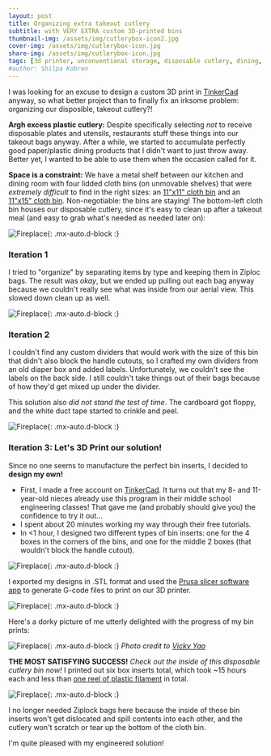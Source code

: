 ```yaml
---
layout: post
title: Organizing extra takeout cutlery
subtitle: with VERY EXTRA custom 3D-printed bins
thumbnail-img: /assets/img/cutlerybox-icon2.jpg
cover-img: /assets/img/cutlerybox-icon.jpg
share-img: /assets/img/cutlerybox-icon.jpg
tags: [3d printer, unconventional storage, disposable cutlery, dining, kitchen, custom boxes]
#author: Shilpa Kobren
---
```


I was looking for an excuse to design a custom 3D print in [TinkerCad](https://www.tinkercad.com/) anyway, so what 
better project than to finally fix an irksome problem: organizing our disposible, takeout cutlery?!

**Argh excess plastic cutlery:** Despite specifically selecting *not* to receive disposable plates and utensils, restaurants stuff these things into our 
takeout bags anyway. After a while, we started to accumulate perfectly good paper/plastic dining products that I didn't 
want to just throw away. Better yet, I wanted to be able to use them when the occasion called for it.

**Space is a constraint:** We have a metal shelf between our kitchen and dining room with four lidded cloth bins (on unmovable shelves) that were *extremely difficult* to find in the right sizes: 
an [11"x11" cloth bin](https://www.amazon.com/gp/product/B07FNWZ4B7) and an [11"x15" cloth bin](https://www.amazon.com/gp/product/B07HNWKTD1). Non-negotiable: the bins are staying! The bottom-left cloth bin houses our 
disposable cutlery, since it's easy to clean up after a takeout meal (and easy to grab what's needed as needed later on):

![Fireplace](../assets/img/cutlerybox01.jpg){: .mx-auto.d-block :}

### Iteration 1

I tried to "organize" by separating items by type and keeping them in Ziploc bags. The result was *okay*, but 
we ended up pulling out each bag anyway because we couldn't really see what was inside from our aerial view. This slowed down clean up as well. 

![Fireplace](../assets/img/cutlerybox02.jpg){: .mx-auto.d-block :}

### Iteration 2

I couldn't find any custom dividers that would work with the size of this bin that didn't also block the handle cutouts, so 
I crafted my own dividers from an old diaper box and added labels. Unfortunately, we couldn't see the labels on the back side. I still couldn't take things out of their bags because of how they'd get mixed up under the divider.

This solution also *did not stand the test of time*. The cardboard got floppy, and the white duct tape started to crinkle and peel. 

![Fireplace](../assets/img/cutlerybox03.jpg){: .mx-auto.d-block :}

### Iteration 3: Let's 3D Print our solution!

Since no one seems to manufacture the perfect bin inserts, I decided to **design my own!** 

* First, I made a free account on [TinkerCad](https://www.tinkercad.com/). It turns out that my 8- and 11-year-old nieces already use this program in their middle school engineering classes! That gave me (and probably should give you) the confidence to try it out...
* I spent about 20 minutes working my way through their free tutorials. 
* In <1 hour, I designed two different types of bin inserts: one for the 4 boxes in the corners of the bins, and one for the middle 2 boxes (that wouldn't block the handle cutout).

![Fireplace](../assets/img/cutlerybox04.jpg){: .mx-auto.d-block :}

I exported my designs in .STL format and used the [Prusa slicer software app](https://www.prusa3d.com/en/page/prusaslicer_424/) to generate G-code files to print on our 3D printer.

![Fireplace](../assets/img/cutlerybox05.jpg){: .mx-auto.d-block :}

Here's a dorky picture of me utterly delighted with the progress of my bin prints: 

![Fireplace](../assets/img/cutlerybox-icon2.jpg){: .mx-auto.d-block :}
*Photo credit to [Vicky Yao](https://www.cs.rice.edu/~vy/)*

**THE MOST SATISFYING SUCCESS!** *Check out the inside of this disposable cutlery bin now!* I printed out six box inserts total, which took ~15 hours each and less than [one reel of plastic filament](https://www.amazon.com/dp/B00J0GMMP6) in total. 

![Fireplace](../assets/img/cutlerybox06.jpg){: .mx-auto.d-block :}

I no longer needed Ziplock bags here because the inside of these bin inserts won't get dislocated and spill contents into each other, and the cutlery won't scratch or tear up the bottom of the cloth bin. 

I'm quite pleased with my engineered solution! 